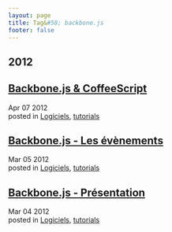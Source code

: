 ```yaml
---
layout: page
title: Tag&#58; backbone.js
footer: false
---
```


<div id="blog-archives" class="category">
<h2>2012</h2>

<article>
<h1><a href="/2012/04/07/backbone-dot-js-and-coffeescript/index.html">Backbone.js & CoffeeScript</a></h1>
<time datetime="2012-04-07T00:00:00-06:00" pubdate><span class='month'>Apr</span> <span class='day'>07</span> <span class='year'>2012</span></time>
<footer>
<span class="categories">posted in 
<a href='/categories/logiciels/'>Logiciels</a>, <a href='/categories/tutorials/'>tutorials</a></span>
</footer>
</article>

<article>
<h1><a href="/2012/03/05/backbone-dot-js-les-evenements/index.html">Backbone.js - Les évènements</a></h1>
<time datetime="2012-03-05T00:00:00-06:00" pubdate><span class='month'>Mar</span> <span class='day'>05</span> <span class='year'>2012</span></time>
<footer>
<span class="categories">posted in 
<a href='/categories/logiciels/'>Logiciels</a>, <a href='/categories/tutorials/'>tutorials</a></span>
</footer>
</article>

<article>
<h1><a href="/2012/03/04/backbone-dot-js-presentation/index.html">Backbone.js - Présentation</a></h1>
<time datetime="2012-03-04T00:00:00-06:00" pubdate><span class='month'>Mar</span> <span class='day'>04</span> <span class='year'>2012</span></time>
<footer>
<span class="categories">posted in 
<a href='/categories/logiciels/'>Logiciels</a>, <a href='/categories/tutorials/'>tutorials</a></span>
</footer>
</article>
</div>
